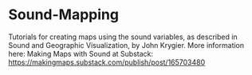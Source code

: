 # Sound-Mapping
Tutorials for creating maps using the sound variables, as described in Sound and Geographic Visualization, by John Krygier.
More information here: Making Maps with Sound at Substack: https://makingmaps.substack.com/publish/post/165703480
